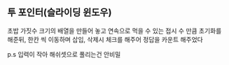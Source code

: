 ## 투 포인터(슬라이딩 윈도우)

초밥 가짓수 크기의 배열을 만들어 놓고 연속으로 먹을 수 있는 접시 수 만큼 초기화를 해준뒤, 한칸 씩 이동하며 삽입, 삭제시 체크를 해주어 정답을 카운트 해주었다

p.s 입력이 작아 해쉬셋으로 풀리는건 안비밀
